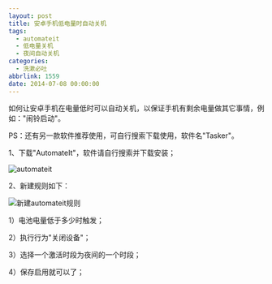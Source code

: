 ```yaml
---
layout: post
title: 安卓手机低电量时自动关机
tags:
  - automateit
  - 低电量关机
  - 夜间自动关机
categories:
  - 洗漱必吐
abbrlink: 1559
date: 2014-07-08 00:00:00
---
```


<!-- build time:Sat Jun 23 2018 12:05:16 GMT+0800 (中国标准时间) -->

如何让安卓手机在电量低时可以自动关机，以保证手机有剩余电量做其它事情，例如："闹铃启动"。

PS：还有另一款软件推荐使用，可自行搜索下载使用，软件名"Tasker"。

1、下载"AutomateIt"，软件请自行搜索并下载安装；

![automateit](http://ww3.sinaimg.cn/large/4eed32f2jw1ei5bz6mcccj20k00zkwgx.jpg "AutomateIt Pro是一款自动化设定软件，将一些功能设定达到某些条件的时候会自动执行，无需手工操作。")

2、新建规则如下：

![新建automateit规则](http://ww4.sinaimg.cn/mw690/4eed32f2jw1ei5bz8md7gj20k00zkmz8.jpg "新建automateit规则")

1）电池电量低于多少时触发；

2）执行行为"关闭设备"；

3）选择一个激活时段为夜间的一个时段；

4）保存启用就可以了；
<!-- rebuild by neat -->